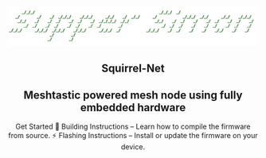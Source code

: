 <div align="center" markdown="1">
  
<img src=".github/SupperSimon.png" alt="SupperSimon" width="800"/>

  <h2 align="center">Squirrel-Net</h2>
  <h2 align="center"> Meshtastic powered mesh node using fully embedded hardware</h2>
  <p>Get Started
🔧 Building Instructions – Learn how to compile the firmware from source.
⚡ Flashing Instructions – Install or update the firmware on your device.</p>
</div>
